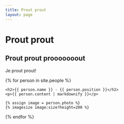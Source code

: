 ```yaml
---
title: Prout prout
layout: page
---
```


# Prout prout 

## Prout prout prooooooout

Je prout prout!


{% for person in site.people %}

    <h2>{{ person.name }} - {{ person.position }}</h2>
    <p>{{ person.content | markdownify }}</p>

    {% assign image = person.photo %}
    {% imagesize image:size?height=200 %}

{% endfor %}